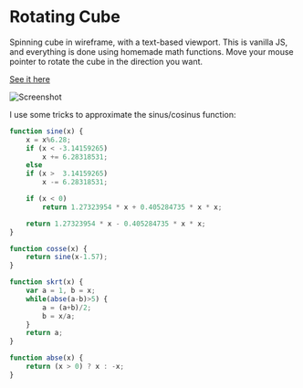 # Rotating Cube

Spinning cube in wireframe, with a text-based viewport.
This is vanilla JS, and everything is done using homemade math functions. Move your mouse pointer to rotate the cube in the direction you want.

[See it here](https://rawgit.com/sea-reel/Pure-JS-rotating-cube/master/3d-cube.html)

![](http://image.noelshack.com/fichiers/2016/29/1469151084-cube.png "Screenshot")

I use some tricks to approximate the sinus/cosinus function:

```javascript
function sine(x) {
    x = x%6.28;
    if (x < -3.14159265)
        x += 6.28318531;
    else
    if (x >  3.14159265)
        x -= 6.28318531;

    if (x < 0)
        return 1.27323954 * x + 0.405284735 * x * x;

    return 1.27323954 * x - 0.405284735 * x * x;
}

function cosse(x) {
    return sine(x-1.57);
}

function skrt(x) {
    var a = 1, b = x;
    while(abse(a-b)>5) {
        a = (a+b)/2;
        b = x/a;
    }
    return a;
}

function abse(x) {
    return (x > 0) ? x : -x;
}
```
